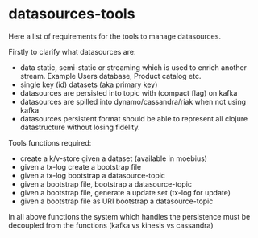 # datasources-tools

Here a list of requirements for the tools to manage datasources.

Firstly to clarify what datasources are:
  - data static, semi-static or streaming which is used to enrich
    another stream. Example Users database, Product catalog etc.
  - single key (id) datasets (aka primary key)
  - datasources are persisted into topic with (compact flag) on kafka
  - datasources are spilled into dynamo/cassandra/riak when not using
    kafka
  - datasources persistent format should be able to represent all
    clojure datastructure without losing fidelity.


Tools functions required:
  - create a k/v-store given a dataset (available in moebius)
  - given a tx-log create a bootstrap file
  - given a tx-log bootstrap a datasource-topic
  - given a bootstrap file, bootstrap a datasource-topic
  - given a bootstrap file, generate a update set (tx-log for update)
  - given a bootstrap file as URI bootstrap a datasource-topic


In all above functions the system which handles the persistence must
be decoupled from the functions (kafka vs kinesis vs cassandra)
